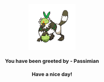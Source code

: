 <p align="center">
            <img src="https://raw.githubusercontent.com/PokeAPI/sprites/master/sprites/pokemon/766.png" width="150" height="150">
          </p>
          <h3 align="center">You have been greeted by - <b>Passimian</b></h3>
          <h3 align="center">Have a nice day!</h3>
        
